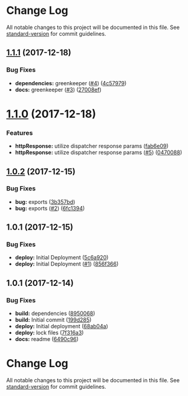 # Change Log

All notable changes to this project will be documented in this file. See [standard-version](https://github.com/conventional-changelog/standard-version) for commit guidelines.

<a name="1.1.1"></a>
## [1.1.1](https://github.com/adam-26/react-router-metadata-action/compare/v1.1.0...v1.1.1) (2017-12-18)


### Bug Fixes

* **dependencies:** greenkeeper ([#4](https://github.com/adam-26/react-router-metadata-action/issues/4)) ([4c57979](https://github.com/adam-26/react-router-metadata-action/commit/4c57979))
* **docs:** greenkeeper ([#3](https://github.com/adam-26/react-router-metadata-action/issues/3)) ([27008ef](https://github.com/adam-26/react-router-metadata-action/commit/27008ef))



<a name="1.1.0"></a>
# [1.1.0](https://github.com/adam-26/react-router-metadata-action/compare/v1.0.2...v1.1.0) (2017-12-18)


### Features

* **httpResponse:** utilize dispatcher response params ([fab6e09](https://github.com/adam-26/react-router-metadata-action/commit/fab6e09))
* **httpResponse:** utilize dispatcher response params ([#5](https://github.com/adam-26/react-router-metadata-action/issues/5)) ([0470088](https://github.com/adam-26/react-router-metadata-action/commit/0470088))



<a name="1.0.2"></a>
## [1.0.2](https://github.com/adam-26/react-router-metadata-action/compare/v1.0.1...v1.0.2) (2017-12-15)


### Bug Fixes

* **bug:** exports ([3b357bd](https://github.com/adam-26/react-router-metadata-action/commit/3b357bd))
* **bug:** exports ([#2](https://github.com/adam-26/react-router-metadata-action/issues/2)) ([6fc1394](https://github.com/adam-26/react-router-metadata-action/commit/6fc1394))



<a name="1.0.1"></a>
## 1.0.1 (2017-12-15)


### Bug Fixes

* **deploy:** Initial Deployment ([5c6a920](https://github.com/adam-26/react-router-metadata-action/commit/5c6a920))
* **deploy:** Initial Deployment ([#1](https://github.com/adam-26/react-router-metadata-action/issues/1)) ([856f366](https://github.com/adam-26/react-router-metadata-action/commit/856f366))



<a name="1.0.1"></a>
## 1.0.1 (2017-12-14)


### Bug Fixes

* **build:** dependencies ([8950068](https://github.com/adam-26/react-router-metadata-action/commit/8950068))
* **build:** Initial commit ([199d285](https://github.com/adam-26/react-router-metadata-action/commit/199d285))
* **deploy:** Initial deployment ([68ab04a](https://github.com/adam-26/react-router-metadata-action/commit/68ab04a))
* **deploy:** lock files ([7f316a3](https://github.com/adam-26/react-router-metadata-action/commit/7f316a3))
* **docs:** readme ([6490c96](https://github.com/adam-26/react-router-metadata-action/commit/6490c96))



# Change Log

All notable changes to this project will be documented in this file. See [standard-version](https://github.com/conventional-changelog/standard-version) for commit guidelines.
